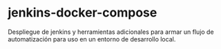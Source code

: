 # jenkins-docker-compose
Despliegue de jenkins y herramientas adicionales para armar un flujo de automatización para uso en un entorno de desarrollo local.
